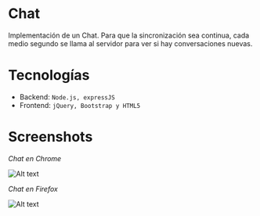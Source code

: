 Chat
====
Implementación de un Chat. Para que la sincronización sea continua, cada medio segundo se llama al servidor para ver si hay conversaciones nuevas. 

Tecnologías
===========
* Backend: `Node.js, expressJS`
* Frontend: `jQuery, Bootstrap y HTML5`

Screenshots
===========

*Chat en Chrome*

![Alt text](/screenshots/chrome.png "Chrome")

*Chat en Firefox*

![Alt text](/screenshots/firefox.png "Firefox")


